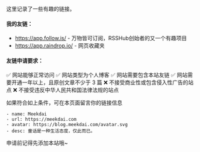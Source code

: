这里记录了一些有趣的链接。

#### 我的友链：

- https://app.follow.is/ - 万物皆可订阅，RSSHub创始者的又一个有趣项目
- https://app.raindrop.io/ - 网页收藏夹


#### 友链申请要求：

✅ 网站能够正常访问
✅ 网站类型为个人博客
✅ 网站需要包含本站友链
✅ 网站需要开通一年以上，且原创文章不少于 3 篇
❌ 不接受商业性或包含侵入性广告的站点
❌ 不接受违反中华人民共和国法律法规的站点

如果符合如上条件，可在本页面留言你的链接信息

```
- name: Meekdai
- url: https://meekdai.com
- avatar: https://blog.meekdai.com/avatar.svg
- desc: 童话是一种生活态度，仅此而已。
```

申请前记得先添加本站哦~